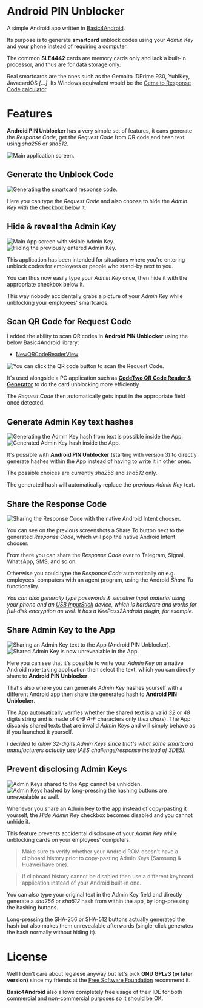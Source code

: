 # Android PIN Unblocker

A simple Android app written in [Basic4Android](https://www.b4x.com/b4a.html).

Its purpose is to generate **smartcard** unblock codes using your *Admin Key* and your phone instead of requiring a computer.

The common **SLE4442** cards are memory cards only and lack a built-in processor, and thus are for data storage only.

Real smartcards are the ones such as the Gemalto IDPrime 930, YubiKey, JavacardOS *[...]*.
Its Windows equivalent would be the [Gemalto Response Code calculator](https://supportportal.thalesgroup.com/csm?id=kb_article_view&sysparm_article=KB0017162).

# Features

**Android PIN Unblocker** has a very simple set of features, it cans generate the *Response Code*, get the *Request Code* from QR code and hash text using *sha256* or *sha512*.

![Main application screen.](https://todo/)

## Generate the Unblock Code

![Generating the smartcard response code.](https://todo/)

Here you can type the *Request Code* and also choose to hide the *Admin Key* with the checkbox below it.

## Hide & reveal the Admin Key

![Main App screen with visible Admin Key.](https://todo/) ![Hiding the previously entered Admin Key.](https://todo/)

This application has been intended for situations where you're entering unblock codes for employees or people who stand-by next to you.

You can thus now easily type your *Admin Key* once, then hide it with the appropriate checkbox below it.

This way nobody accidentally grabs a picture of your *Admin Key* while unblocking your employees' smartcards.

## Scan QR Code for Request Code

I added the ability to scan QR codes in **Android PIN Unblocker** using the below Basic4Android library:
- [NewQRCodeReaderView](https://www.b4x.com/android/forum/threads/qrcodereaderview-new-release.82265/post-523013)

![You can click the QR code button to scan the Request Code.](https://todo/)

It's used alongside a PC application such as **[CodeTwo QR Code Reader & Generator](https://www.codetwo.com/freeware/qr-code-desktop-reader/)** to do the card unblocking more efficiently.

The *Request Code* then automatically gets input in the appropriate field once detected.

## Generate Admin Key text hashes

![Generating the Admin Key hash from text is possible inside the App.](https://todo/) ![Generated Admin Key hash inside the App.](https://todo/)

It's possible with **Android PIN Unblocker** (starting with version 3) to directly generate hashes within the App instead of having to write it in other ones.

The possible choices are currently *sha256* and *sha512* only.

The generated hash will automatically replace the previous *Admin Key* text.

## Share the Response Code

![Sharing the Response Code with the native Android Intent chooser.](https://todo/)

You can see on the previous screenshots a Share To button next to the generated *Response Code*, which will pop the native Android Intent chooser.

From there you can share the *Response Code* over to Telegram, Signal, WhatsApp, SMS, and so on.

Otherwise you could type the *Response Code* automatically on e.g. employees' computers with an agent program, using the Android *Share To* functionality.

*You can also generally type passwords & sensitive input material using your phone and an [USB InputStick](http://inputstick.com/) device, which is hardware and works for full-disk encryption as well. It has a KeePass2Android plugin, for example.*

## Share Admin Key to the App

![Sharing an Admin Key text to the App (Android PIN Unblocker).](https://todo/) ![Shared Admin Key is now unrevealable in the App.](https://todo/)

Here you can see that it's possible to write your *Admin Key* on a native Android note-taking application then select the text, which you can directly share to **Android PIN Unblocker**.

That's also where you can generate *Admin Key* hashes yourself with a different Android app then share the generated hash to **Android PIN Unblocker**.

The App automatically verifies whether the shared text is a valid *32* or *48* digits string and is made of *0-9 A-F* characters only (*hex chars*).
The App discards shared texts that are invalid *Admin Keys* and will simply behave as if you launched it yourself.

*I decided to allow 32-digits Admin Keys since that's what some smartcard manufacturers actually use (AES challenge/response instead of 3DES).*

## Prevent disclosing Admin Keys

![Admin Keys shared to the App cannot be unhidden.](https://todo/) ![Admin Keys hashed by long-pressing the hashing buttons are unrevealable as well.](https://todo/)

Whenever you share an Admin Key to the app instead of copy-pasting it yourself, the *Hide Admin Key* checkbox becomes disabled and you cannot unhide it.

This feature prevents accidental disclosure of your *Admin Key* while unblocking cards on your employees' computers.

> Make sure to verify whether your Android ROM doesn't have a clipboard history prior to copy-pasting Admin Keys (Samsung & Huawei have one).

> If clipboard history cannot be disabled then use a different keyboard application instead of your Android built-in one.

You can also type your original text in the Admin Key field and directly generate a *sha256* or *sha512* hash from within the app, by long-pressing the hashing buttons.

Long-pressing the SHA-256 or SHA-512 buttons actually generated the hash but also makes them unrevealable afterwards (single-click generates the hash normally without hiding it).

# License

Well I don't care about legalese anyway but let's pick **GNU GPLv3 (or later version)** since my friends at the [Free Software Foundation](https://www.gnu.org/proprietary/proprietary.html) recommend it.

**Basic4Android** also allows completely free usage of their IDE for both commercial and non-commercial purposes so it should be OK.
